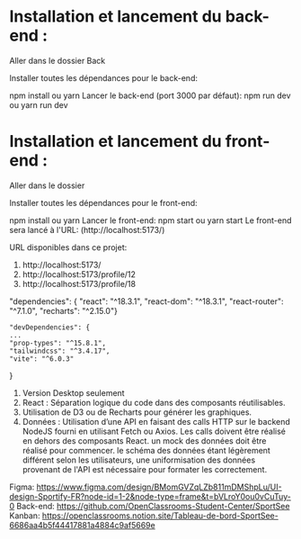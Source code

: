 # Installation et lancement du back-end :
Aller dans le dossier Back

Installer toutes les dépendances pour le back-end:

npm install ou yarn
Lancer le back-end (port 3000 par défaut):
npm run dev ou yarn run dev

# Installation et lancement du front-end :
Aller dans le dossier

Installer toutes les dépendances pour le front-end:

npm install ou yarn
Lancer le front-end:
npm start ou yarn start
Le front-end sera lancé à l'URL: (http://localhost:5173/)

URL disponibles dans ce projet:

1. http://localhost:5173/
2. http://localhost:5173/profile/12
3. http://localhost:5173/profile/18

"dependencies": {
    "react": "^18.3.1",
    "react-dom": "^18.3.1",
    "react-router": "^7.1.0",
    "recharts": "^2.15.0"}

    "devDependencies": {
    ...
    "prop-types": "^15.8.1",
    "tailwindcss": "^3.4.17",
    "vite": "^6.0.3"
  }

1. Version Desktop seulement
2. React : Séparation logique du code dans des composants réutilisables.
3. Utilisation de D3 ou de Recharts pour générer les graphiques.
4. Données : Utilisation d’une API en faisant des calls HTTP sur le backend NodeJS fourni en utilisant Fetch ou Axios.
Les calls doivent être réalisé en dehors des composants React.
un mock des données doit être réalisé pour commencer.
le schéma des données étant légèrement différent selon les utilisateurs, une uniformisation des données provenant de l'API est nécessaire pour formater les correctement.

Figma: https://www.figma.com/design/BMomGVZqLZb811mDMShpLu/UI-design-Sportify-FR?node-id=1-2&node-type=frame&t=bVLroY0ou0vCuTuy-0
Back-end: https://github.com/OpenClassrooms-Student-Center/SportSee
Kanban: https://openclassrooms.notion.site/Tableau-de-bord-SportSee-6686aa4b5f44417881a4884c9af5669e


